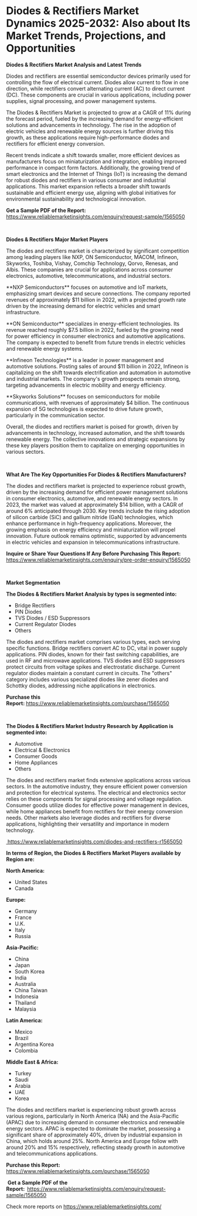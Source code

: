 <p><h1>Diodes & Rectifiers Market Dynamics 2025-2032: Also about Its Market Trends, Projections, and Opportunities</h1></p><p><strong>Diodes & Rectifiers Market Analysis and Latest Trends</strong></p>
<p><p>Diodes and rectifiers are essential semiconductor devices primarily used for controlling the flow of electrical current. Diodes allow current to flow in one direction, while rectifiers convert alternating current (AC) to direct current (DC). These components are crucial in various applications, including power supplies, signal processing, and power management systems. </p><p>The Diodes & Rectifiers Market is projected to grow at a CAGR of 11% during the forecast period, fueled by the increasing demand for energy-efficient solutions and advancements in technology. The rise in the adoption of electric vehicles and renewable energy sources is further driving this growth, as these applications require high-performance diodes and rectifiers for efficient energy conversion.</p><p>Recent trends indicate a shift towards smaller, more efficient devices as manufacturers focus on miniaturization and integration, enabling improved performance in compact form factors. Additionally, the growing trend of smart electronics and the Internet of Things (IoT) is increasing the demand for robust diodes and rectifiers in various consumer and industrial applications. This market expansion reflects a broader shift towards sustainable and efficient energy use, aligning with global initiatives for environmental sustainability and technological innovation.</p></p>
<p><strong>Get a Sample PDF of the Report:&nbsp;</strong> <a href="https://www.reliablemarketinsights.com/enquiry/request-sample/1565050?utm_campaign=2341&utm_medium=2&utm_source=Github&utm_content=ia&utm_term=11022025&utm_id=diodes-rectifiers">https://www.reliablemarketinsights.com/enquiry/request-sample/1565050</a></p>
<p>&nbsp;</p>
<p><strong>Diodes & Rectifiers Major Market Players</strong></p>
<p><p>The diodes and rectifiers market is characterized by significant competition among leading players like NXP, ON Semiconductor, MACOM, Infineon, Skyworks, Toshiba, Vishay, Comchip Technology, Qorvo, Renesas, and Albis. These companies are crucial for applications across consumer electronics, automotive, telecommunications, and industrial sectors. </p><p>**NXP Semiconductors** focuses on automotive and IoT markets, emphasizing smart devices and secure connections. The company reported revenues of approximately $11 billion in 2022, with a projected growth rate driven by the increasing demand for electric vehicles and smart infrastructure.</p><p>**ON Semiconductor** specializes in energy-efficient technologies. Its revenue reached roughly $7.5 billion in 2022, fueled by the growing need for power efficiency in consumer electronics and automotive applications. The company is expected to benefit from future trends in electric vehicles and renewable energy systems.</p><p>**Infineon Technologies** is a leader in power management and automotive solutions. Posting sales of around $11 billion in 2022, Infineon is capitalizing on the shift towards electrification and automation in automotive and industrial markets. The company's growth prospects remain strong, targeting advancements in electric mobility and energy efficiency.</p><p>**Skyworks Solutions** focuses on semiconductors for mobile communications, with revenues of approximately $4 billion. The continuous expansion of 5G technologies is expected to drive future growth, particularly in the communication sector.</p><p>Overall, the diodes and rectifiers market is poised for growth, driven by advancements in technology, increased automation, and the shift towards renewable energy. The collective innovations and strategic expansions by these key players position them to capitalize on emerging opportunities in various sectors.</p></p>
<p>&nbsp;</p>
<p><strong>What Are The Key Opportunities For Diodes & Rectifiers Manufacturers?</strong></p>
<p><p>The diodes and rectifiers market is projected to experience robust growth, driven by the increasing demand for efficient power management solutions in consumer electronics, automotive, and renewable energy sectors. In 2023, the market was valued at approximately $14 billion, with a CAGR of around 6% anticipated through 2030. Key trends include the rising adoption of silicon carbide (SiC) and gallium nitride (GaN) technologies, which enhance performance in high-frequency applications. Moreover, the growing emphasis on energy efficiency and miniaturization will propel innovation. Future outlook remains optimistic, supported by advancements in electric vehicles and expansion in telecommunications infrastructure.</p></p>
<p><strong>Inquire or Share Your Questions If Any Before Purchasing This Report:</strong> <a href="https://www.reliablemarketinsights.com/enquiry/pre-order-enquiry/1565050?utm_campaign=2341&utm_medium=2&utm_source=Github&utm_content=ia&utm_term=11022025&utm_id=diodes-rectifiers">https://www.reliablemarketinsights.com/enquiry/pre-order-enquiry/1565050</a></p>
<p>&nbsp;</p>
<p><strong>Market Segmentation</strong></p>
<p><strong>The Diodes & Rectifiers Market Analysis by types is segmented into:</strong></p>
<p><ul><li>Bridge Rectifiers</li><li>PIN Diodes</li><li>TVS Diodes / ESD Suppressors</li><li>Current Regulator Diodes</li><li>Others</li></ul></p>
<p><p>The diodes and rectifiers market comprises various types, each serving specific functions. Bridge rectifiers convert AC to DC, vital in power supply applications. PIN diodes, known for their fast switching capabilities, are used in RF and microwave applications. TVS diodes and ESD suppressors protect circuits from voltage spikes and electrostatic discharge. Current regulator diodes maintain a constant current in circuits. The "others" category includes various specialized diodes like zener diodes and Schottky diodes, addressing niche applications in electronics.</p></p>
<p><strong>Purchase this Report:&nbsp;</strong><a href="https://www.reliablemarketinsights.com/purchase/1565050?utm_campaign=2341&utm_medium=2&utm_source=Github&utm_content=ia&utm_term=11022025&utm_id=diodes-rectifiers">https://www.reliablemarketinsights.com/purchase/1565050</a></p>
<p>&nbsp;</p>
<p><strong>The Diodes & Rectifiers Market Industry Research by Application is segmented into:</strong></p>
<p><ul><li>Automotive</li><li>Electrical & Electronics</li><li>Consumer Goods</li><li>Home Appliances</li><li>Others</li></ul></p>
<p><p>The diodes and rectifiers market finds extensive applications across various sectors. In the automotive industry, they ensure efficient power conversion and protection for electrical systems. The electrical and electronics sector relies on these components for signal processing and voltage regulation. Consumer goods utilize diodes for effective power management in devices, while home appliances benefit from rectifiers for their energy conversion needs. Other markets also leverage diodes and rectifiers for diverse applications, highlighting their versatility and importance in modern technology.</p></p>
<p><a href="https://www.reliablemarketinsights.com/diodes-and-rectifiers-r1565050?utm_campaign=2341&utm_medium=2&utm_source=Github&utm_content=ia&utm_term=11022025&utm_id=diodes-rectifiers">&nbsp;https://www.reliablemarketinsights.com/diodes-and-rectifiers-r1565050</a></p>
<p><strong>In terms of Region, the Diodes & Rectifiers Market Players available by Region are:</strong></p>
<p>
    <p> <strong> North America: </strong>
        <ul>
            <li>United States</li>
            <li>Canada</li>
        </ul>
        </p> 
    <p> <strong> Europe: </strong>
        <ul>
            <li>Germany</li>
            <li>France</li>
            <li>U.K.</li>
            <li>Italy</li>
            <li>Russia</li>
        </ul>
        </p> 
    <p> <strong> Asia-Pacific: </strong>
        <ul>
            <li>China</li>
            <li>Japan</li>
            <li>South Korea</li>
            <li>India</li>
            <li>Australia</li>
            <li>China Taiwan</li>
            <li>Indonesia</li>
            <li>Thailand</li>
            <li>Malaysia</li>
        </ul>
        </p> 
    <p> <strong> Latin America: </strong>
        <ul>
            <li>Mexico</li>
            <li>Brazil</li>
            <li>Argentina Korea</li>
            <li>Colombia</li>
        </ul>
        </p> 
    <p> <strong> Middle East & Africa: </strong>
        <ul>
            <li>Turkey</li>
            <li>Saudi</li>
            <li>Arabia</li>
            <li>UAE</li>
            <li>Korea</li>
        </ul>
    </p>
    </p>
<p><p>The diodes and rectifiers market is experiencing robust growth across various regions, particularly in North America (NA) and the Asia-Pacific (APAC) due to increasing demand in consumer electronics and renewable energy sectors. APAC is expected to dominate the market, possessing a significant share of approximately 40%, driven by industrial expansion in China, which holds around 25%. North America and Europe follow with around 20% and 15% respectively, reflecting steady growth in automotive and telecommunications applications.</p></p>
<p><strong>Purchase this Report: </strong><a href="https://www.reliablemarketinsights.com/purchase/1565050?utm_campaign=2341&utm_medium=2&utm_source=Github&utm_content=ia&utm_term=11022025&utm_id=diodes-rectifiers">https://www.reliablemarketinsights.com/purchase/1565050</a></p>
<p>&nbsp;<strong>Get a Sample PDF of the Report:&nbsp;&nbsp;</strong><a href="https://www.reliablemarketinsights.com/enquiry/request-sample/1565050?utm_campaign=2341&utm_medium=2&utm_source=Github&utm_content=ia&utm_term=11022025&utm_id=diodes-rectifiers">https://www.reliablemarketinsights.com/enquiry/request-sample/1565050</a></p>
<p><strong></strong></p>
<p>Check more reports on <a href="https://www.reliablemarketinsights.com/?utm_campaign=2341&utm_medium=2&utm_source=Github&utm_content=ia&utm_term=11022025&utm_id=diodes-rectifiers">https://www.reliablemarketinsights.com/</a></p>